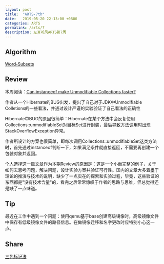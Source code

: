 ```yaml
---
layout: post
title:  "ARTS-7th"
date:   2019-05-20 22:13:00 +0800
categories: ARTS
permalink: /arts/7
description: 左耳听风ARTS第7周
---
```


## Algorithm

[Word-Subsets](../../leetcode/958)

## Review

本周阅读：[Can instanceof make Unmodifiable Collections faster?](https://www.opsian.com/blog/can-instanceof-make-unmodifiable-collections-faster/)

作者从一个Hibernate的BUG出发，提出了自己对于JDK中Unmodifiable Colletions的一些看法，并通过设计严谨的实验验证了自己看法的正确性

Hibernate中BUG的原因很简单：Hibernate在某个方法中会反复使用Collections::unmodifiableSet对目标Set进行封装，最后导致方法调用时出现StackOverflowException异常。

作者所设计的方案也很简单，即每次调用Collections::unmodifiableSet这类方法时，首先通过instanceof判断一下，如果满足条件就直接返回，不需要再创建一个包装对象并返回。

个人选择这一篇文章作为本期Review的原因是：这是一个小而完整的例子，关于如何去思考问题，解决问题，设计实验方案并验证可行性。国内的文章大多着墨于理论的推演与技术的说明，缺少了一点实在的探索和实验过程，毕竟，这些验证的东西都是"没有技术含量"的，看完之后常常惊叹于作者的思路与思维，但总觉得还是缺了一点味道。

## Tip

最近在工作中遇到一个问题：使用qemu基于base创建高级镜像时，高级镜像文件中保存有低级镜像文件的路径信息。在做镜像迁移和名字更改时应特别小心这一点。


## Share

[三色标记法](../../jvm/gc/threeColor)